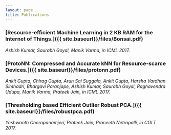 ```yaml
---
layout: page
title: Publications
---
```


### [Resource-efficient Machine Learning in 2 KB RAM for the Internet of Things.]({{ site.baseurl}}/files/Bonsai.pdf)
  <i> Ashish Kumar, Saurabh Goyal, Manik Varma, in ICML 2017.</i>

### [ProtoNN: Compressed and Accurate kNN for Resource-scarce Devices.]({{ site.baseurl}}/files/protonn.pdf)
  <i>Ankit Gupta, Chirag Gupta, Arun Sai Suggala, Ankit Gupta, Harsha Vardhan Simhadri, Bhargavi Paranjape, Ashish Kumar, Saurabh Goyal, Raghavendra Udupa, Manik Varma, Prateek Jain, in ICML 2017.</i>
  
### [Thresholding based Efficient Outlier Robust PCA.]({{ site.baseurl}}/files/robustpca.pdf) 
  <i>Yeshwanth Cherapanamjeri, Prateek Jain, Praneeth Netrapalli, in COLT 2017.</i>

